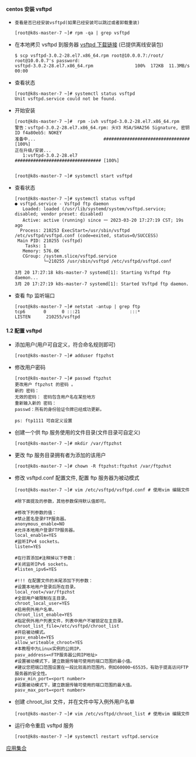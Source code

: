 #### centos 安装 vsftpd

-     查看是否已经安装vsftpd(如果已经安装可以跳过或者卸载重装)

  ```shell
  [root@k8s-master-7 ~]# rpm -qa | grep vsftpd
  ```

- 在本地拷贝 vsftpd 到服务器 [vsftpd 下载链接](<http://rpmfind.net/linux/rpm2html/search.php?query=vsftpd(x86-64)>) (已提供离线安装包)

  ```
  $ scp vsftpd-3.0.2-28.el7.x86_64.rpm root@10.0.0.7:/root/
  root@10.0.0.7's password:
  vsftpd-3.0.2-28.el7.x86_64.rpm                100%  172KB  11.3MB/s   00:00

  ```

- 查看状态

  ```
  [root@k8s-master-7 ~]# systemctl status vsftpd
  Unit vsftpd.service could not be found.
  ```

- 开始安装

  ```
  [root@k8s-master-7 ~]#  rpm -ivh vsftpd-3.0.2-28.el7.x86_64.rpm
  警告：vsftpd-3.0.2-28.el7.x86_64.rpm: 头V3 RSA/SHA256 Signature, 密钥 ID f4a80eb5: NOKEY
  准备中...                          ################################# [100%]
  正在升级/安装...
     1:vsftpd-3.0.2-28.el7              ################################# [100%]


  [root@k8s-master-7 ~]# systemctl start vsftpd
  ```

- 查看状态

  ```
  [root@k8s-master-7 ~]# systemctl status vsftpd
  ● vsftpd.service - Vsftpd ftp daemon
     Loaded: loaded (/usr/lib/systemd/system/vsftpd.service; disabled; vendor preset: disabled)
     Active: active (running) since 一 2023-03-20 17:27:19 CST; 19s ago
    Process: 210253 ExecStart=/usr/sbin/vsftpd /etc/vsftpd/vsftpd.conf (code=exited, status=0/SUCCESS)
   Main PID: 210255 (vsftpd)
      Tasks: 1
     Memory: 576.0K
     CGroup: /system.slice/vsftpd.service
             └─210255 /usr/sbin/vsftpd /etc/vsftpd/vsftpd.conf

  3月 20 17:27:18 k8s-master-7 systemd[1]: Starting Vsftpd ftp daemon...
  3月 20 17:27:19 k8s-master-7 systemd[1]: Started Vsftpd ftp daemon.
  ```

- 查看 ftp 监听端口

  ```
  [root@k8s-master-7 ~]# netstat -antup | grep ftp
  tcp6       0      0 :::21                   :::*                    LISTEN      210255/vsftpd
  ```

#### 1.2 配置 vsftpd

- 添加用户(用户可自定义，符合命名规则即可)

  ```
  [root@k8s-master-7 ~]# adduser ftpzhst
  ```

- 修改用户密码

  ```
  [root@k8s-master-7 ~]# passwd ftpzhst
  更改用户 ftpzhst 的密码 。
  新的 密码：
  无效的密码： 密码包含用户名在某些地方
  重新输入新的 密码：
  passwd：所有的身份验证令牌已经成功更新。

  ps: ftp1111 可自定义设置
  ```

- 创建一个供 ftp 服务使用的文件目录(文件目录可自定义)

  ```
  [root@k8s-master-7 ~]# mkdir /var/ftpzhst
  ```

- 更改 ftp 服务目录拥有者为添加的该用户

  ```
  [root@k8s-master-7 ~]# chown -R ftpzhst:ftpzhst /var/ftpzhst
  ```

- 修改 vsftpd.conf 配置文件, 配置 ftp 服务器为被动模式

  ```
  [root@k8s-master-7 ~]# vim /etc/vsftpd/vsftpd.conf # 使用vim 编辑文件
  ```

  ```
  #除下面提及的参数，其他参数保持默认值即可。

  #修改下列参数的值：
  #禁止匿名登录FTP服务器。
  anonymous_enable=NO
  #允许本地用户登录FTP服务器。
  local_enable=YES
  #监听IPv4 sockets。
  listen=YES

  #在行首添加#注释掉以下参数：
  #关闭监听IPv6 sockets。
  #listen_ipv6=YES

  #!!! 在配置文件的末尾添加下列参数：
  #设置本地用户登录后所在目录。
  local_root=/var/ftpzhst
  #全部用户被限制在主目录。
  chroot_local_user=YES
  #启用例外用户名单。
  chroot_list_enable=YES
  #指定例外用户列表文件，列表中用户不被锁定在主目录。
  chroot_list_file=/etc/vsftpd/chroot_list
  #开启被动模式。
  pasv_enable=YES
  allow_writeable_chroot=YES
  #本教程中为Linux实例的公网IP。
  pasv_address=<FTP服务器公网IP地址>
  #设置被动模式下，建立数据传输可使用的端口范围的最小值。
  #建议您把端口范围设置在一段比较高的范围内，例如60000~65535，有助于提高访问FTP服务器的安全性。
  pasv_min_port=<port number>
  #设置被动模式下，建立数据传输可使用的端口范围的最大值。
  pasv_max_port=<port number>
  ```

- 创建 chroot_list 文件，并在文件中写入例外用户名单

  ```
  [root@k8s-master-7 ~]# vim /etc/vsftpd/chroot_list # 使用vim 编辑文件
  ```

- 运行命令重启 vsftpd 服务

  ```
  [root@k8s-master-7 ~]# systemctl restart vsftpd.service
  ```

[应用集合](../readme.md)
